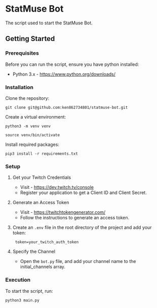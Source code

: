 # StatMuse Bot

The script used to start the StatMuse Bot. 

## Getting Started

### Prerequisites

Before you can run the script, ensure you have python installed:

-  Python 3.x - https://www.python.org/downloads/

### Installation

Clone the repository:

    git clone git@github.com:ken862734801/statmuse-bot.git

Create a virtual environment:

    python3 -m venv venv

    source venv/bin/activate

Install required packages:

    pip3 install -r requirements.txt

### Setup

1. Get your Twitch Credentials
    - Visit - https://dev.twitch.tv/console
    - Register your application to get a Client ID and Client Secret.
2. Generate an Access Token
    - Visit - https://twitchtokengenerator.com/
    - Follow the instructions to generate an access token.
3. Create an `.env` file in the root directory of the project and add your token:

        token=your_twitch_auth_token
4. Specify the Channel
    - Open the `bot.py` file, and add your channel name to the initial_channels array.

### Execution

To start the script, run:

    python3 main.py